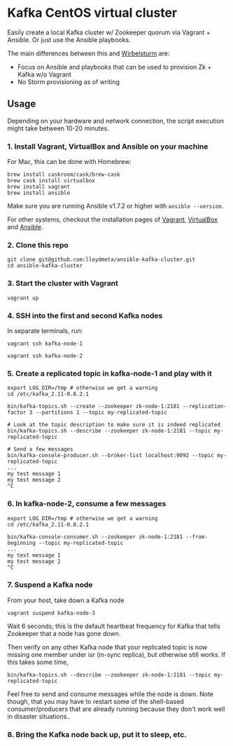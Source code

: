 # Kafka CentOS virtual cluster

Easily create a local Kafka cluster w/ Zookeeper quorum via Vagrant + Ansible. Or just use the Ansible playbooks.

The main differences between this and [Wirbelsturm](https://github.com/miguno/wirbelsturm) are:

- Focus on Ansible and playbooks that can be used to provision Zk + Kafka w/o Vagrant
- No Storm provisioning as of writing

## Usage

Depending on your hardware and network connection, the script execution might take between 10-20 minutes.

### 1. Install Vagrant, VirtualBox and Ansible on your machine

For Mac, this can be done with Homebrew:
```
brew install caskroom/cask/brew-cask
brew cask install virtualbox
brew install vagrant
brew install ansible
```

Make sure you are running Ansible v1.7.2 or higher with `ansible --version`.

For other systems, checkout the installation pages of [Vagrant](https://docs.vagrantup.com/v2/installation/), [VirtualBox](https://www.virtualbox.org/wiki/Downloads) and [Ansible](http://docs.ansible.com/intro_installation.html).

### 2. Clone this repo

```
git clone git@github.com:lloydmeta/ansible-kafka-cluster.git
cd ansible-kafka-cluster
```


### 3. Start the cluster with Vagrant

```
vagrant up
```

### 4. SSH into the first and second Kafka nodes

In separate terminals, run:

```
vagrant ssh kafka-node-1
```

```
vagrant ssh kafka-node-2
```

### 5. Create a replicated topic in kafka-node-1 and play with it

```
export LOG_DIR=/tmp # otherwise we get a warning
cd /etc/kafka_2.11-0.8.2.1

bin/kafka-topics.sh --create --zookeeper zk-node-1:2181 --replication-factor 3 --partitions 1 --topic my-replicated-topic

# Look at the topic description to make sure it is indeed replicated
bin/kafka-topics.sh --describe --zookeeper zk-node-1:2181 --topic my-replicated-topic

# Send a few messages
bin/kafka-console-producer.sh --broker-list localhost:9092 --topic my-replicated-topic
...
my test message 1
my test message 2
^C
```

### 6. In kafka-node-2, consume a few messages
```
export LOG_DIR=/tmp # otherwise we get a warning
cd /etc/kafka_2.11-0.8.2.1

bin/kafka-console-consumer.sh --zookeeper zk-node-1:2181 --from-beginning --topic my-replicated-topic
...
my test message 1
my test message 2
^C
```

### 7. Suspend a Kafka node

From  your host, take down a Kafka node

```
vagrant suspend kafka-node-3
```

Wait 6 seconds; this is the default heartbeat frequency for Kafka that tells Zookeeper that a node has gone down.

Then verify on any other Kafka node that your replicated topic is now missing one member under isr (in-sync replica), but otherwise still works. If this takes some time,

```
bin/kafka-topics.sh --describe --zookeeper zk-node-1:2181 --topic my-replicated-topic
```

Feel free to send and consume messages while the node is down. Note though, that you may have to restart some of the shell-based consumer/producers that are already running because they don't work well in disaster situations..

### 8. Bring the Kafka node back up, put it to sleep, etc.

